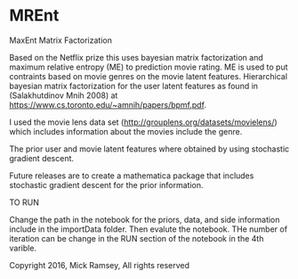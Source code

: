 # MREnt
MaxEnt Matrix Factorization

Based on the Netflix prize this uses bayesian matrix factorization and maximum relative entropy (ME) to prediction movie rating. ME is used to put contraints based on movie genres on the movie latent features. Hierarchical bayesian matrix factorization for the user latent features as found in (Salakhutdinov Mnih 2008) at https://www.cs.toronto.edu/~amnih/papers/bpmf.pdf.

I used the movie lens data set (http://grouplens.org/datasets/movielens/) which includes information about the movies include the genre.

The prior user and movie latent features where obtained by using stochastic gradient descent.

Future releases are to create a mathematica package that includes stochastic gradient descent for the prior information.


TO RUN

Change the path in the notebook for the priors, data, and side information include in the importData folder. Then evalute the notebook. THe number of iteration can be change in the RUN section of the notebook in the 4th varible.


Copyright 2016, Mick Ramsey, All rights reserved

